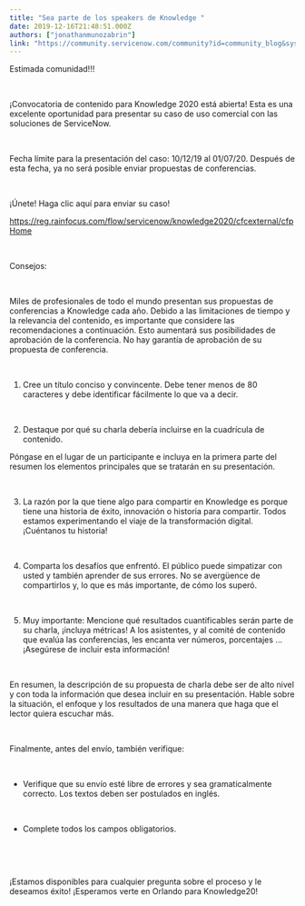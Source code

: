 ```yaml
---
title: "Sea parte de los speakers de Knowledge "
date: 2019-12-16T21:48:51.000Z
authors: ["jonathanmunozabrin"]
link: "https://community.servicenow.com/community?id=community_blog&sys_id=5381a04d1b718810a59033f2cd4bcbaf"
---
```

<p>Estimada comunidad!!!</p>
<p> </p>
<p>¡Convocatoria de contenido para Knowledge 2020 está abierta! Esta es una excelente oportunidad para presentar su caso de uso comercial con las soluciones de ServiceNow.</p>
<p> </p>
<p>Fecha límite para la presentación del caso: 10/12/19 al 01/07/20. Después de esta fecha, ya no será posible enviar propuestas de conferencias.</p>
<p> </p>
<p>¡Únete! Haga clic aquí para enviar su caso!</p>
<p><a href="https://reg.rainfocus.com/flow/servicenow/knowledge2020/cfcexternal/cfpHome" rel="nofollow">https://reg.rainfocus.com/flow/servicenow/knowledge2020/cfcexternal/cfpHome</a>  </p>
<p> </p>
<p>Consejos:</p>
<p> </p>
<p>Miles de profesionales de todo el mundo presentan sus propuestas de conferencias a Knowledge cada año. Debido a las limitaciones de tiempo y la relevancia del contenido, es importante que considere las recomendaciones a continuación. Esto aumentará sus posibilidades de aprobación de la conferencia. No hay garantía de aprobación de su propuesta de conferencia.</p>
<p> </p>
<ol><li>Cree un título conciso y convincente. Debe tener menos de 80 caracteres y debe identificar fácilmente lo que va a decir.</li></ol>
<p> </p>
<ol start="2"><li>Destaque por qué su charla debería incluirse en la cuadrícula de contenido.</li></ol>
<p>Póngase en el lugar de un participante e incluya en la primera parte del resumen los elementos principales que se tratarán en su presentación.</p>
<p> </p>
<ol start="3"><li>La razón por la que tiene algo para compartir en Knowledge es porque tiene una historia de éxito, innovación o historia para compartir. Todos estamos experimentando el viaje de la transformación digital. ¡Cuéntanos tu historia!</li></ol>
<p> </p>
<ol start="4"><li>Comparta los desafíos que enfrentó. El público puede simpatizar con usted y también aprender de sus errores. No se avergüence de compartirlos y, lo que es más importante, de cómo los superó.</li></ol>
<p> </p>
<ol start="5"><li>Muy importante: Mencione qué resultados cuantificables serán parte de su charla, ¡incluya métricas! A los asistentes, y al comité de contenido que evalúa las conferencias, les encanta ver números, porcentajes ... ¡Asegúrese de incluir esta información!</li></ol>
<p> </p>
<p>En resumen, la descripción de su propuesta de charla debe ser de alto nivel y con toda la información que desea incluir en su presentación. Hable sobre la situación, el enfoque y los resultados de una manera que haga que el lector quiera escuchar más.</p>
<p> </p>
<p>Finalmente, antes del envío, también verifique:</p>
<p> </p>
<ul><li>Verifique que su envío esté libre de errores y sea gramaticalmente correcto. Los textos deben ser postulados en inglés.</li></ul>
<p> </p>
<ul><li>Complete todos los campos obligatorios.</li></ul>
<p> </p>
<p> </p>
<p>¡Estamos disponibles para cualquier pregunta sobre el proceso y le deseamos éxito! ¡Esperamos verte en Orlando para Knowledge20!</p>